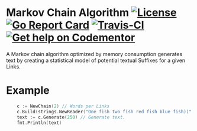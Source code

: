 # Markov Chain Algorithm [![License](https://img.shields.io/dub/l/vibe-d.svg)](https://opensource.org/licenses/MIT) [![Go Report Card](https://goreportcard.com/badge/github.com/P-A-R-U-S/Go-Markov-Chain)](https://goreportcard.com/report/github.com/P-A-R-U-S/Go-Markov-Chain) [![Travis-CI](https://travis-ci.org/P-A-R-U-S/Go-Markov-Chain.svg?branch=master)](https://travis-ci.org/P-A-R-U-S/Go-Markov-Chain) [![Get help on Codementor](https://cdn.codementor.io/badges/get_help_github.svg)](https://www.codementor.io/parus) 

A Markov chain algorithm optimized by memory consumption generates text by creating a statistical model of potential textual Suffixes for a given Links.

# Example

```GO
    c := NewChain(2) // Words per Links 
    c.Build(strings.NewReader("One fish two fish red fish blue fish))"
    text := c.Generate(250) // Generate text. 
    fmt.Println(text) 
```